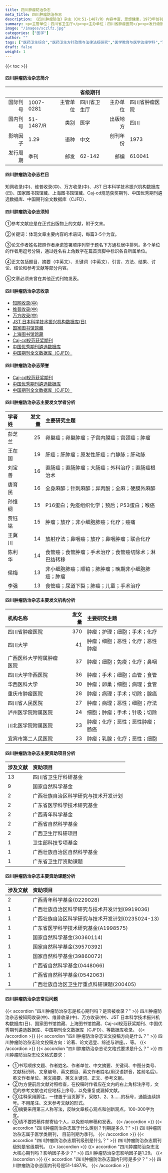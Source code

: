 ```yaml
---
title: 四川肿瘤防治杂志
meta_title: 四川肿瘤防治杂志
description: 《四川肿瘤防治》杂志（CN:51-1487/R）内容丰富、思想健康，1973年创刊，目前以季刊形式发行，刊物对外积极扩大宣传，致力于提高杂志质量与影响。 《四川肿瘤防治》现已更名为《肿瘤预防与治疗》。
summary: <p>主管单位：四川省卫生厅</p><p>主办单位：四川省肿瘤医院</p><p>发行级别：省级期刊</p><p>发行周期：季刊</p>
image: "/images/sczlfz.jpg"
categories: ["医学"]
author: ""
tags: ["医药卫生综合","医药卫生方针政策与法律法规研究","医学教育与医学边缘学科","预防医学与卫生学","中医学","中药学","中西医结合","基础医学","临床医学","感染性疾病及传染病","心血管系统疾病","呼吸系统疾病","消化系统疾病","内分泌腺及全身性疾病","外科学","泌尿科学","妇产科学","儿科学","神经病学","精神病学","肿瘤学","眼科与耳鼻咽喉科","口腔科学","皮肤病与性病","特种医学","急救医学","军事医学与卫生","药学","生物医学工程",]
draft: false
weight: 1
---
```


{{< toc >}}

#### 四川肿瘤防治杂志简介
|               |                               |               | 省级期刊        |               |                           |
| ------------: | :---------------------------- | ------------: | :---------------------------- | ------------: | :------------------------ |
| 国际刊号      | 1007-0281   | 主管单位      | 四川省卫生厅     | 主办单位      | 四川省肿瘤医院     |
| 国内刊号      | 51-1487/R        | 类别          | 医学       | 出版地方      | 四川           |
| 影响因子      | 1.29        | 语种          | 中文             | 创刊年份      | 1973    |
| 发行周期      | 季刊    | 邮发          | 62-142              | 邮编          | 610041      |

#### 四川肿瘤防治杂志栏目
<span>知网收录(中)</span>、<span>维普收录(中)</span>、<span>万方收录(中)</span>、<span>JST 日本科学技术振兴机构数据库(日)</span>、<span>国家图书馆馆藏</span>、<span>上海图书馆馆藏</span>、<span>Caj-cd规范获奖期刊</span>、<span>中国优秀期刊遴选数据库</span>、<span>中国期刊全文数据库（CJFD）</span>、

#### 四川肿瘤防治杂志须知
<p><p>
	①参考文献应是在正式出版物上的文献，附于文末。
</p><p>
	②关键词：体现文章主要内容的术语词，每篇3-5个为宜。
</p><p>
	③论文作者姓名按照作者承诺签署顺序列举于题名下方通栏居中排列。多个单位的作者用逗号分隔，通过姓名右上角数字在篇首页脚中标识各自所属单位。
</p><p>
	④正文包括题目、摘要（中英文）、关键词（中英文）、引言、方法、结果、讨论、结论和参考文献等部分内容。
</p><p>
	⑤文章必须未曾在其他正式刊物发表。
</p></p>


#### 四川肿瘤防治杂志收录
<ul>
    <li class="inline-block">
        <a class="bg-theme-light hover:bg-primary dark:bg-darkmode-theme-light dark:hover:bg-darkmode-primary dark:hover:text-dark m-1 block rounded px-3 py-1 hover:text-white" href="#四川肿瘤防治杂志收录">
        知网收录(中)
        </a>
    </li>
    <li class="inline-block">
        <a class="bg-theme-light hover:bg-primary dark:bg-darkmode-theme-light dark:hover:bg-darkmode-primary dark:hover:text-dark m-1 block rounded px-3 py-1 hover:text-white" href="#四川肿瘤防治杂志收录">
        维普收录(中)
        </a>
    </li>
    <li class="inline-block">
        <a class="bg-theme-light hover:bg-primary dark:bg-darkmode-theme-light dark:hover:bg-darkmode-primary dark:hover:text-dark m-1 block rounded px-3 py-1 hover:text-white" href="#四川肿瘤防治杂志收录">
        万方收录(中)
        </a>
    </li>
    <li class="inline-block">
        <a class="bg-theme-light hover:bg-primary dark:bg-darkmode-theme-light dark:hover:bg-darkmode-primary dark:hover:text-dark m-1 block rounded px-3 py-1 hover:text-white" href="#四川肿瘤防治杂志收录">
        JST 日本科学技术振兴机构数据库(日)
        </a>
    </li>
    <li class="inline-block">
        <a class="bg-theme-light hover:bg-primary dark:bg-darkmode-theme-light dark:hover:bg-darkmode-primary dark:hover:text-dark m-1 block rounded px-3 py-1 hover:text-white" href="#四川肿瘤防治杂志收录">
        国家图书馆馆藏
        </a>
    </li>
    <li class="inline-block">
        <a class="bg-theme-light hover:bg-primary dark:bg-darkmode-theme-light dark:hover:bg-darkmode-primary dark:hover:text-dark m-1 block rounded px-3 py-1 hover:text-white" href="#四川肿瘤防治杂志收录">
        上海图书馆馆藏
        </a>
    </li>
    <li class="inline-block">
        <a class="bg-theme-light hover:bg-primary dark:bg-darkmode-theme-light dark:hover:bg-darkmode-primary dark:hover:text-dark m-1 block rounded px-3 py-1 hover:text-white" href="#四川肿瘤防治杂志收录">
        Caj-cd规范获奖期刊
        </a>
    </li>
    <li class="inline-block">
        <a class="bg-theme-light hover:bg-primary dark:bg-darkmode-theme-light dark:hover:bg-darkmode-primary dark:hover:text-dark m-1 block rounded px-3 py-1 hover:text-white" href="#四川肿瘤防治杂志收录">
        中国优秀期刊遴选数据库
        </a>
    </li>
    <li class="inline-block">
        <a class="bg-theme-light hover:bg-primary dark:bg-darkmode-theme-light dark:hover:bg-darkmode-primary dark:hover:text-dark m-1 block rounded px-3 py-1 hover:text-white" href="#四川肿瘤防治杂志收录">
        中国期刊全文数据库（CJFD）
        </a>
    </li>
</ul>



#### 四川肿瘤防治杂志荣誉
<ul>
    <li class="inline-block">
        <a class="bg-theme-light hover:bg-primary dark:bg-darkmode-theme-light dark:hover:bg-darkmode-primary dark:hover:text-dark m-1 block rounded px-3 py-1 hover:text-white" href="#四川肿瘤防治杂志荣誉">
        Caj-cd规范获奖期刊
        </a>
    </li>
    <li class="inline-block">
        <a class="bg-theme-light hover:bg-primary dark:bg-darkmode-theme-light dark:hover:bg-darkmode-primary dark:hover:text-dark m-1 block rounded px-3 py-1 hover:text-white" href="#四川肿瘤防治杂志荣誉">
        中国优秀期刊遴选数据库
        </a>
    </li>
    <li class="inline-block">
        <a class="bg-theme-light hover:bg-primary dark:bg-darkmode-theme-light dark:hover:bg-darkmode-primary dark:hover:text-dark m-1 block rounded px-3 py-1 hover:text-white" href="#四川肿瘤防治杂志荣誉">
        中国期刊全文数据库（CJFD）
        </a>
    </li>
</ul>





#### 四川肿瘤防治杂志主要发文学者分析
| 学者姓                | 发文量                | 主要研究主题          |
| :------------         | --------------------: | :-------------------- |
| 彭芝兰   | 25     | 卵巢癌；卵巢肿瘤；子宫内膜癌；宫颈癌；肿瘤 |
| 王在国   | 19     | 肝癌；肝肿瘤；原发性肝癌；门静脉；肝动脉 |
| 刘宝善   | 16     | 直肠癌；直肠肿瘤；大肠癌；外科治疗；直肠癌根治术 |
| 唐育民   | 16     | 全身麻醉；针刺麻醉；异丙酚；全麻；硬膜外麻醉 |
| 孙维纲   | 15     | P16蛋白；免疫组织化学；预后；P53蛋白；喉癌 |
| 贾钰铭   | 15     | 肿瘤；放疗；非小细胞肺癌；化疗；癌痛 |
| 王冀川   | 14     | 放射疗法；鼻咽癌；放疗；鼻咽肿瘤；联合化疗 |
| 陈利华   | 14     | 食管癌；食管肿瘤；手术治疗；食管癌切除术；淋巴结转移 |
| 侯梅   | 13     | 非小细胞肺癌；顺铂；肺肿瘤；晚期非小细胞肺癌；肿瘤 |
| 李强   | 13     | 食管癌；尿道下裂；肺癌；儿童；手术治疗 |




#### 四川肿瘤防治杂志主要发文机构分析
| 机构名称              | 发文量                | 主要研究主题          |
| :------------         | --------------------: | :-------------------- |
| 四川省肿瘤医院   | 370     | 肿瘤；护理；细胞；手术；化疗 |
| 四川大学   | 41     | 肿瘤；细胞；恶性；化疗；恶性肿瘤 |
| 广西医科大学附属肿瘤医院   | 37     | 肿瘤；细胞；免疫；化疗；鼻咽 |
| 四川大学华西医院   | 36     | 肿瘤；手术；细胞；血管；食管 |
| 华西医科大学   | 30     | 肿瘤；卵巢；细胞；病理；食管 |
| 重庆市肿瘤医院   | 28     | 肿瘤；病理；手术；切除；腺癌 |
| 四川省人民医院   | 27     | 肿瘤；病理；恶性；细胞；疗法 |
| 泸州医学院附属医院   | 24     | 细胞；肿瘤；手术；针吸；切除 |
| 川北医学院附属医院   | 23     | 肿瘤；化疗；恶性；恶性肿瘤；肠癌 |
| 宜宾市第二人民医院   | 23     | 肿瘤；乳腺；化疗；恶性；细胞 |




#### 四川肿瘤防治杂志主要资助项目分析
| 涉及文献              | 资助项目              |
| :------------         | :-------------------- |
| 13   | 四川省卫生厅科研基金   |
| 9   | 国家自然科学基金   |
| 2   | 广西壮族自治区科学研究与技术开发计划   |
| 2   | 广东省医学科学技术研究基金   |
| 2   | 广西青年科学基金   |
| 2   | 广西省自然科学基金   |
| 2   | 广西卫生厅科研项目   |
| 1   | 卫生部科技专项基金   |
| 1   | 广西壮族自治区自然科学基金   |
| 1   | 广东省卫生厅资助课题   |




#### 四川肿瘤防治杂志主要资助课题分析
| 涉及文献              | 资助项目              |
| :------------         | :-------------------- |
| 2   | 广西青年科学基金(0229028)   |
| 1   | 广西壮族自治区科学研究与技术开发计划(9919036)   |
| 1   | 广西壮族自治区科学研究与技术开发计划(0235024-13)   |
| 1   | 广东省医学科学技术研究基金(A1998575)   |
| 1   | 国家自然科学基金(30360114)   |
| 1   | 国家自然科学基金(39570392)   |
| 1   | 国家自然科学基金(39860072)   |
| 1   | 广西省自然科学基金(0448066)   |
| 1   | 广西省自然科学基金(0542063)   |
| 1   | 广西壮族自治区卫生厅重点科研课题(200405)   |



#### 四川肿瘤防治杂志常见问题
{{< accordion "四川肿瘤防治杂志是核心期刊吗？是否被收录？" >}}
四川肿瘤防治杂志被知网收录(中)、维普收录(中)、万方收录(中)、JST 日本科学技术振兴机构数据库(日)、国家图书馆馆藏、上海图书馆馆藏、Caj-cd规范获奖期刊、中国优秀期刊遴选数据库、中国期刊全文数据库（CJFD）、等数据库收录。
{{< /accordion >}}
{{< accordion "四川肿瘤防治杂志论文投稿方向是什么？" >}}
四川肿瘤防治杂志论文投稿方向：论著、论文选登、综述与讲座。、等。
{{< /accordion >}}
{{< accordion "四川肿瘤防治杂志论文格式要求是什么？" >}}
四川肿瘤防治杂志论文格式要求：
- ①书写顺序文题、作者姓名、作者单位、中文摘要、关键词、中图分类号、文献标识码、文章编号、英文题目、英文作者姓名(用汉语拼音，姓前名后)，英文作者单位、英文摘要、英文关键词、正文、参考文献。
- ②为方便前后文献对照检查，在投稿时作者应在文内的右上角标注序号，文后的参考文献也对应地标上序号，以免重复或漏掉文献。
- ③注释采用脚注，一律置于当页脚下，采取1、2、3……的标号，通篇连续排号。不用尾注、文末参考文献的形式。
- ④摘要采用第三人称写法，反映文章核心观点和创新观点，100-300字为宜。
- ⑤请不要把稿件邮寄给个人，以免影响审稿和发表。
{{< /accordion >}}
{{< accordion "四川肿瘤防治杂志属于什么类别？刊期是多久？" >}}
四川肿瘤防治杂志属于医学类期刊， 目前刊期为季刊。
{{< /accordion >}}
{{< accordion "四川肿瘤防治杂志期刊级别是什么？" >}}
四川肿瘤防治杂志期刊级别是省级期刊。
{{< /accordion >}}
{{< accordion "四川肿瘤防治杂志北大核心期刊吗？影响因子多少？" >}}
四川肿瘤防治杂志影响因子是1.29。
{{< /accordion >}}
{{< accordion "四川肿瘤防治杂志国内刊号是多少？" >}}
四川肿瘤防治杂志国内刊号是51-1487/R。
{{< /accordion >}}